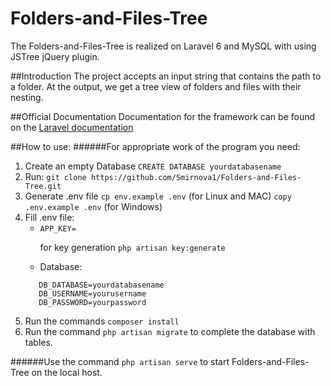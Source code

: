 # Folders-and-Files-Tree

The Folders-and-Files-Tree is realized on Laravel 6 and MySQL with using JSTree jQuery plugin.
 
##Introduction
The project accepts an input string that contains the path to a folder. 
At the output, we get a tree view of folders and files with their nesting.

##Official Documentation
Documentation for the framework can be found on the [Laravel documentation](https://laravel.com/)

##How to use:
######For appropriate work of the program you need:

1. Create an empty Database `CREATE DATABASE yourdatabasename`
2. Run: `git clone https://github.com/Smirnova1/Folders-and-Files-Tree.git`
3. Generate .env file `cp env.example .env` (for Linux and MAC) `copy .env.example .env` (for Windows)
4. Fill .env file:
    * `APP_KEY=` <p>for key generation `php artisan key:generate`</p>
    * Database:
     ```
        DB_DATABASE=yourdatabasename
        DB_USERNAME=yourusername
        DB_PASSWORD=yourpassword
      ```
5. Run the commands `composer install`
6. Run the command  `php artisan migrate` to complete the database with tables.

######Use the command `php artisan serve` to start Folders-and-Files-Tree on the local host.

